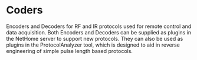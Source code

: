 Coders
======
Encoders and Decoders for RF and IR protocols used for remote control and data acquisition.
Both Encoders and Decoders can be supplied as plugins in the NetHome server to support new protocols.
They can also be used as plugins in the ProtocolAnalyzer tool, which is designed to aid in reverse engineering of
simple pulse length based protocols.
